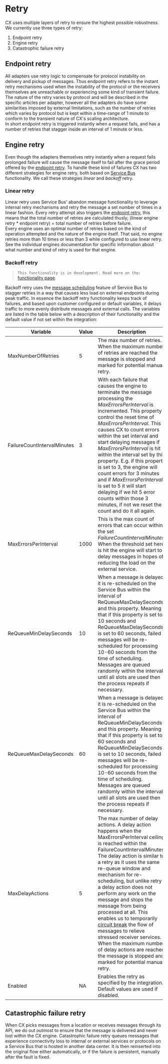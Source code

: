 # Retry

CX uses multiple layers of retry to ensure the highest possible robustness. We currently use three types of retry:

1. Endpoint retry
2. Engine retry
3. Catastrophic failure retry

## Endpoint retry

All adapters use retry logic to compensate for protocol instability on delivery and pickup of messages. Thus endpoint retry refers to the instant retry mechanisms used when the instability of the protocol or the receivers themselves are unreachable or experiencing some kind of transient failure. The nature of the retry varies by protocol and will be described in the specific articles per adapter, however all the adapters do have some similarities imposed by external limitations, such as the number of retries which varies by protocol but is kept within a time-range of 1 minute to conform to the transient nature of CX's scaling architecture.\
In short endpoint retry is triggered instantly when a request fails, and has a number of retries that stagger inside an interval of 1 minute or less.

## Engine retry

Even though the adapters themselves retry instantly when a request fails prolonged failure will cause the message itself to fail after the grace period offered by the [endpoint retry](#endpoint-retry). To handle these kind of failures CX has two different strategies for engine retry, both based on [Service Bus](https://docs.microsoft.com/en-us/azure/service-bus-messaging/message-sequencing) functionality. We call these strategies *linear* and *backoff* retry.

### Linear retry

Linear retry uses Service Bus' abandon message functionality to leverage internal retry mechanisms and retry the message a set number of times in a linear fashion. Every retry attempt also triggers the [endpoint retry](#endpoint-retry), this means that the total number of retries are calculated thusly; (linear engine retry * endpoint retry) = total number of retries before failure.\
Every engine uses an optimal number of retries based on the kind of operation attempted and the nature of the engine itself. That said, no engine retries more than 10 times or less than 3 while configured to use linear retry. See the individual engines documentation for specific information about what number and kind of retry is used for that engine.

### Backoff retry

> `This functionality is in development. Read more on the:` [functionality page](/Functionality).

Backoff retry uses the [message scheduling](https://docs.microsoft.com/en-us/azure/service-bus-messaging/message-sequencing) feature of Service Bus to stagger retries in a way that causes less load on external endpoints during peak traffic. In essence the backoff retry functionality keeps track of failures, and based upon customer configured or default variables, it delays traffic to more evenly distribute messages and external calls. The variables are listed in the table below with a description of their functionality and the default value if not set within the integration:

| Variable | Value | Description |
|---|---|---|
| MaxNumberOfRetries | 5 | The max number of retries. When the maximum number of retries are reached the message is stopped and marked for potential manual retry.|
| FailureCountIntervalMinutes | 3 | With each failure that causes the engine to terminate the message processing the *MaxErrorsPerInterval* is incremented. This property control the reset time of *MaxErrorsPerInterval*. This causes CX to count errors within the set interval and start delaying messages if *MaxErrorsPerInterval* is hit within the interval set by this property. E.g. if this property is set to 3, the engine will count errors for 3 minutes and if *MaxErrorsPerInterval* is set to 5 it will start delaying if we hit 5 error counts within those 3 minutes, if not we reset the count and do it all again.|
| MaxErrorsPerInterval | 1000 | This is the max count of errors that can occur within the set *FailureCountIntervalMinutes*. When the threshold set here is hit the engine will start to delay messages in hopes of reducing the load on the external service. |
| ReQueueMinDelaySeconds | 10 | When a message is delayed it is re-scheduled on the Service Bus within the interval of ReQueueMaxDelaySeconds and this property. Meaning that if this property is set to 10 seconds and ReQueueMaxDelaySeconds is set to 60 seconds, failed messages will be re-scheduled for processing 10-60 seconds from the time of scheduling. Messages are queued randomly within the interval until all slots are used then the process repeats if necessary. |
| ReQueueMaxDelaySeconds | 60 | When a message is delayed it is re-scheduled on the Service Bus within the interval of ReQueueMinDelaySeconds and this property. Meaning that if this property is set to 60 seconds and ReQueueMinDelaySeconds is set to 10 seconds, failed messages will be re-scheduled for processing 10-60 seconds from the time of scheduling. Messages are queued randomly within the interval until all slots are used then the process repeats if necessary. |
| MaxDelayActions | 5 | The max number of delay actions. A delay action happens when the MaxErrorsPerInterval ceiling is reached within the FailureCountIntervalMinutes. The delay action is similar to a retry as it uses the same re-queue window and mechanism for re-scheduling, but unlike retry a delay action does not perform any work on the message and stops the message from being processed at all. This enables us to temporarily [circuit break](https://docs.microsoft.com/en-us/azure/architecture/patterns/circuit-breaker) the flow of messages to relieve stressed receiver services. When the maximum number of delay actions are reached the message is stopped and marked for potential manual retry. |
| Enabled | NA | Enables the retry as specified by the integration. Default values are used if disabled.|

## Catastrophic failure retry

When CX picks messages from a location or receives messages through its API, we do out outmost to ensure that the message is delivered and never lost within the CX engine. Catastrophic failure retry queues messages that experience connectivity loss to internal or external services or protocols on a Service Bus that is hosted in another data center. It is then reinserted into the original flow either automatically, or if the failure is persistent, manually after the fault is fixed.

